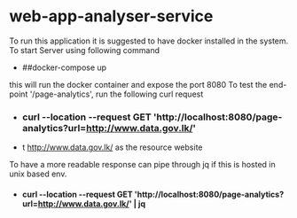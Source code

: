 # web-app-analyser-service

To run this application it is suggested to have docker installed in the system.
To start Server using following command
- ##docker-compose up

this will run the docker container and expose the port 8080
To test the end-point '/page-analytics', run the following curl request

- ### curl --location --request GET 'http://localhost:8080/page-analytics?url=http://www.data.gov.lk/'
- t http://www.data.gov.lk/ as the resource website

To have a more readable response can pipe through jq if this is hosted in unix based env.

- #### curl --location --request GET 'http://localhost:8080/page-analytics?url=http://www.data.gov.lk/' | jq
